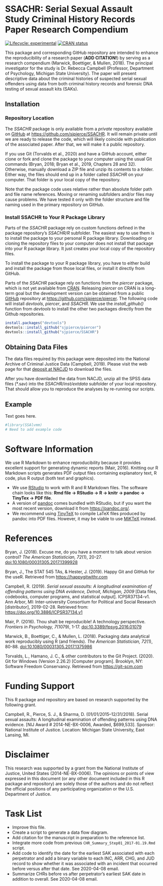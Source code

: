 
<!-- README.md is generated from README.Rmd. Please edit that file -->

# SSACHR: Serial Sexual Assault Study Criminal History Records Paper Research Compendium

<!-- badges: start -->

[![Lifecycle:
experimental](https://img.shields.io/badge/lifecycle-experimental-orange.svg)](https://www.tidyverse.org/lifecycle/#experimental)
[![CRAN
status](https://www.r-pkg.org/badges/version/cstatops)](https://CRAN.R-project.org/package=SSAlvmm)
<!-- badges: end -->

This package and corresponding GitHub repository are intended to enhance
the reproducibility of a research paper (**ADD CITATION\!**) by serving
as a research compendium (Marwick, Boettiger, & Mullen, 2018). The
principal investigator for the study is Dr. Rebecca Campbell (Professor,
Department of Psychology, Michigan State University). The paper will
present descriptive data about the criminal histories of suspected
serial sexual offenders using data from both criminal history records
and forensic DNA testing of sexual assault kits (SAKs).

## Installation

### Repository Location

The *SSACHR* package is only available from a *private* repository
available on [GitHub](https://github.com/) at
<https://github.com/sjpierce/SSACHR>. It will remain private until we
are ready to release the code, which will likely coincide with
publication of the associated paper. After that, we will make it a
public repository.

If you use Git (Torvalds et al., 2020) and have a GitHub account, either
clone or fork and clone the package to your computer using the usual Git
commands (Bryan, 2018; Bryan et al., 2019, Chapters 28 and 32).
Otherwise, manually download a ZIP file and unzip its contents to a
folder. Either way, the files should end up in a folder called *SSACHR*
on your computer. That folder is your local copy of the repository.

Note that the package code uses relative rather than absolute folder
path and file name references. Moving or renaming subfolders and/or
files may cause problems. We have tested it only with the folder
structure and file naming used in the primary repository on GitHub.

### Install SSACHR to Your R Package Library

Parts of the *SSACHR* package rely on custom functions defined in the
package repository’s *SSACHR/R* subfolder. The easiest way to use them
is to install the package to your personal R package library.
Downloading or cloning the repository files to your computer does not
install that package into your R package library. It just creates your
local copy of the repository files.

To install the package to your R package library, you have to either
build and install the package from those local files, or install it
directly from GitHub.

Parts of the *SSACHR* package rely on functions from the *piercer*
package, which is not yet available from
[CRAN](https://CRAN.R-project.org). Releasing *piercer* on CRAN is a
long-term goal but the development version can be obtained from a public
[GitHub](https://github.com/) repository at
<https://github.com/sjpierce/piercer>. The following code will install
*devtools*, *piercer*, and *SSACHR*. We use the *install\_github()*
function from *devtools* to install the other two packages directly from
the Github repositories.

``` r
install.packages("devtools")
devtools::install_github("sjpierce/piercer")
devtools::install_github("sjpierce/SSACHR")
```

## Obtaining Data Files

The data files required by this package were deposited into the National
Archive of Criminal Justice Data (Campbell, 2019). Please visit the web
page for that [deposit at NACJD](https://doi.org/10.3886/ICPSR37134.v1)
to download the files.

After you have downladed the data from NACJD, unzip all the SPSS data
files (\*.sav) into the *SSACHR/inst/extdata* subfolder of your local
repository. That should allow you to reproduce the analyses by
re-running our scripts.

## Example

Text goes here.

``` r
#library(SSAlvmm)
# Need to add example code
```

# Software Information

We use R Markdown to enhance reproducibility because it provides
excellent support for generating dynamic reports (Mair, 2016). Knitting
our R Markdown scripts generates PDF output files containing explanatory
text, R code, plus R output (both text and graphics).

  - We use [RStudio](www.rstudio.org) to work with R and R Markdown
    files. The software chain looks like this: **Rmd file -\> RStudio
    -\> R -\> knitr -\> pandoc -\> TinyTex -\> PDF file**.
  - A version of [pandoc](https://pandoc.org/) comes bundled with
    RStudio, but if you want the most recent version, download it from
    <https://pandoc.org/>.
  - We recommend using [TinyTeX](https://yihui.org/tinytex/) to compile
    LaTeX files produced by pandoc into PDF files. However, it may be
    viable to use [MiKTeX](https://miktex.org) instead.

# References

Bryan, J. (2018). Excuse me, do you have a moment to talk about version
control? *The American Statistician, 72*(1), 20-27.
[doi:10.1080/00031305.2017.1399928](https://doi.org/10.1080/00031305.2017.1399928)

Bryan, J., The STAT 545 TAs, & Hester, J. (2019). Happy Git and GitHub
for the useR. Retrieved from <https://happygitwithr.com>

Campbell, R. (2019). *Serial sexual assaults: A longitudinal examination
of offending patterns using DNA evidence, Detroit, Michigan, 2009*
\[Data files, codebooks, computer programs, and statistical output\].
ICPSR37134-v1. Ann Arbor, MI: Inter-university Consortium for Political
and Social Research \[distributor\], 2019-02-28. Retrieved from:
<https://doi.org/10.3886/ICPSR37134.v1>

Mair, P. (2016). Thou shalt be reproducible\! A technology perspective.
*Frontiers in Psychology, 7*(1079), 1-17.
[doi:10.3389/fpsyg.2016.01079](http://dx.doi.org/10.3389/fpsyg.2016.01079)

Marwick, B., Boettiger, C., & Mullen, L. (2018). Packaging data
analytical work reproducibly using R (and friends). *The American
Statistician, 72*(1), 80-88.
[doi:10.1080/00031305.2017.1375986](https://doi.org/10.1080/00031305.2017.1375986)

Torvalds, L., Hamano, J. C., & other contributors to the Git Project.
(2020). Git for Windows (Version 2.26.2) \[Computer program\]. Brooklyn,
NY: Software Freedom Conservancy. Retrieved from <https://git-scm.com>

# Funding Support

This R package and repository are based on research supported by the
following grant.

Campbell, R., Pierce, S. J., & Sharma, D. (01/01/2015–12/31/2018).
Serial sexual assaults: A longitudinal examination of offending patterns
using DNA evidence. \[NIJ Award \# 2014-NE-BX-0006, Awarded, $699,533\].
Sponsor: National Institute of Justice. Location: Michigan State
University, East Lansing, MI.

# Disclaimer

This research was supported by a grant from the National Institute of
Justice, United States (2014-NE-BX-0006). The opinions or points of view
expressed in this document (or any other document included in this R
package and repository) are solely those of the authors and do not
reflect the official positions of any participating organization or the
U.S. Department of Justice.

# Task List

  - Improve this file.
  - Create a script to generate a data flow diagram.
  - Add citation for the manuscript in preparation to the reference
    list.
  - Integrate more code from previous
    `CHR_Summary_Step01_2017-01.19.Rmd` script.
  - Add code to identify the date for the earliest SAK associated with
    each perpetrator and add a binary variable to each INC, ARR, CHG,
    and JUD record to show whether it was associated with an incident
    that occurred before versus after that date. See 2020-04-08 email.
  - Summarize CHRs before vs after perpetrator’s earliest SAK date in
    addition to overall. See 2020-04-08 email.
